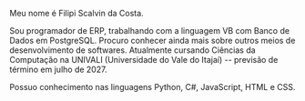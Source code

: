 Meu nome é Filipi Scalvin da Costa.

Sou programador de ERP, trabalhando com a linguagem VB com Banco de Dados em PostgreSQL. Procuro conhecer ainda mais sobre outros meios de desenvolvimento de softwares. Atualmente cursando Ciências da Computação na UNIVALI (Universidade do Vale do Itajaí) -- previsão de término em julho de 2027.

Possuo conhecimento nas linguagens Python, C#, JavaScript, HTML e CSS.
